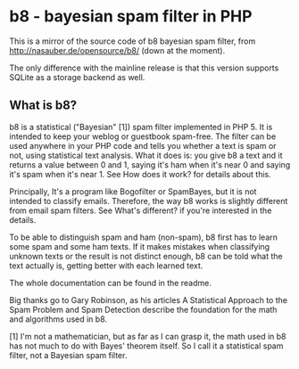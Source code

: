 # b8 - bayesian spam filter in PHP

This is a mirror of the source code of b8 bayesian spam filter, from http://nasauber.de/opensource/b8/ (down at the moment).

The only difference with the mainline release is that this version supports SQLite as a storage backend as well.

## What is b8?

b8 is a statistical ("Bayesian" [1]) spam filter implemented in PHP 5. It is intended to keep your weblog or guestbook spam-free. The filter can be used anywhere in your PHP code and tells you whether a text is spam or not, using statistical text analysis. What it does is: you give b8 a text and it returns a value between 0 and 1, saying it's ham when it's near 0 and saying it's spam when it's near 1. See How does it work? for details about this.

Principally, It's a program like Bogofilter or SpamBayes, but it is not intended to classify emails. Therefore, the way b8 works is slightly different from email spam filters. See What's different? if you're interested in the details.

To be able to distinguish spam and ham (non-spam), b8 first has to learn some spam and some ham texts. If it makes mistakes when classifying unknown texts or the result is not distinct enough, b8 can be told what the text actually is, getting better with each learned text.

The whole documentation can be found in the readme.

Big thanks go to Gary Robinson, as his articles A Statistical Approach to the Spam Problem and Spam Detection describe the foundation for the math and algorithms used in b8.

[1] I'm not a mathematician, but as far as I can grasp it, the math used in b8 has not much to do with Bayes' theorem itself. So I call it a statistical spam filter, not a Bayesian spam filter. 
